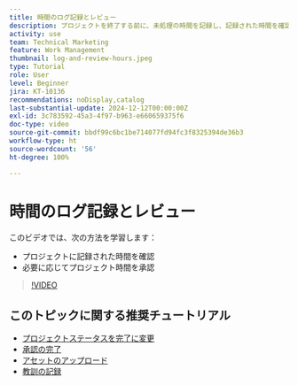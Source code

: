 ```yaml
---
title: 時間のログ記録とレビュー
description: プロジェクトを終了する前に、未処理の時間を記録し、記録された時間を確認します。
activity: use
team: Technical Marketing
feature: Work Management
thumbnail: log-and-review-hours.jpeg
type: Tutorial
role: User
level: Beginner
jira: KT-10136
recommendations: noDisplay,catalog
last-substantial-update: 2024-12-12T00:00:00Z
exl-id: 3c783592-45a3-4f97-b963-e660659375f6
doc-type: video
source-git-commit: bbdf99c6bc1be714077fd94fc3f8325394de36b3
workflow-type: ht
source-wordcount: '56'
ht-degree: 100%

---
```


# 時間のログ記録とレビュー

このビデオでは、次の方法を学習します：

* プロジェクトに記録された時間を確認
* 必要に応じてプロジェクト時間を承認

>[!VIDEO](https://video.tv.adobe.com/v/3441069/?quality=12&learn=on&enablevpops=1)

## このトピックに関する推奨チュートリアル

* [プロジェクトステータスを完了に変更](/help/manage-work/projects/change-the-project-status.md)
* [承認の完了](/help/manage-work/close-a-project/complete-approvals.md)
* [アセットのアップロード](/help/manage-work/close-a-project/upload-assets.md)
* [教訓の記録](/help/manage-work/close-a-project/lessons-learned-from-closing-a-project.md)
